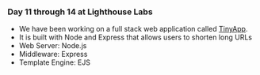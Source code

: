 ### Day 11 through 14 at Lighthouse Labs

* We have been working on a full stack web application called [TinyApp](https://github.com/JaredFlomen/tinyapp). 
* It is built with Node and Express that allows users to shorten long URLs
* Web Server: Node.js
* Middleware: Express
* Template Engine: EJS

